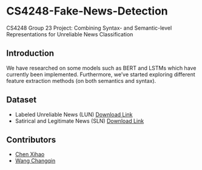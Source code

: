 # CS4248-Fake-News-Detection

CS4248 Group 23 Project: Combining Syntax- and Semantic-level Representations for Unreliable News Classification

## Introduction

We have researched on some models such as BERT and LSTMs which have currently been implemented. Furthermore, we’ve started exploring different feature extraction methods (on both semantics and syntax).

## Dataset

- Labeled Unreliable News (LUN) [Download Link](https://github.com/BUPT-GAMMA/CompareNet_FakeNewsDetection/releases/tag/dataset)
- Satirical and Legitimate News (SLN) [Download Link](http://victoriarubin.fims.uwo.ca/news-verification/data-to-go/)


## Contributors

- [Chen Xihao](https://github.com/howtoosee)
- [Wang Changqin](https://github.com/archiewang0716)
